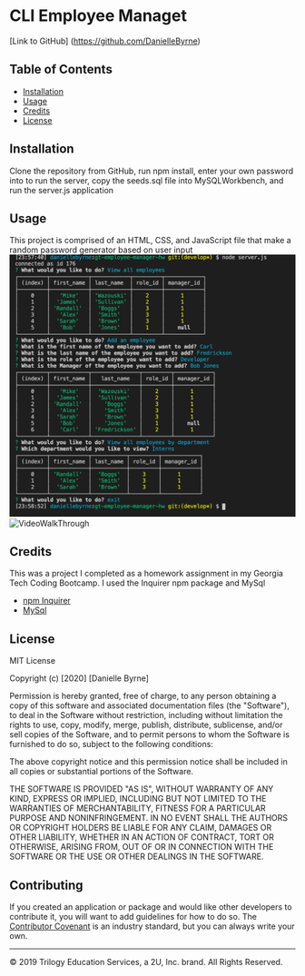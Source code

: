 # CLI Employee Managet

[Link to GitHub] (https://github.com/DanielleByrne)

## Table of Contents 

* [Installation](#installation)
* [Usage](#usage)
* [Credits](#credits)
* [License](#license)

## Installation

Clone the repository from GitHub, run npm install, enter your own password into to run the server, copy the seeds.sql file into MySQLWorkbench, and run the server.js application


## Usage 

This project is comprised of an HTML, CSS, and JavaScript file that make a random password generator based on user input
![CLIQuestions](CLIQuestions.png)
![VideoWalkThrough](managerGifWalkthough.gif)




## Credits

This was a project I completed as a homework assignment in my Georgia Tech Coding Bootcamp. I used the Inquirer npm package and MySql

* [npm Inquirer](https://www.npmjs.com/package/inquirer)
* [MySql](https://www.npmjs.com/package/mysql)


## License

MIT License

Copyright (c) [2020] [Danielle Byrne]

Permission is hereby granted, free of charge, to any person obtaining a copy
of this software and associated documentation files (the "Software"), to deal
in the Software without restriction, including without limitation the rights
to use, copy, modify, merge, publish, distribute, sublicense, and/or sell
copies of the Software, and to permit persons to whom the Software is
furnished to do so, subject to the following conditions:

The above copyright notice and this permission notice shall be included in all
copies or substantial portions of the Software.

THE SOFTWARE IS PROVIDED "AS IS", WITHOUT WARRANTY OF ANY KIND, EXPRESS OR
IMPLIED, INCLUDING BUT NOT LIMITED TO THE WARRANTIES OF MERCHANTABILITY,
FITNESS FOR A PARTICULAR PURPOSE AND NONINFRINGEMENT. IN NO EVENT SHALL THE
AUTHORS OR COPYRIGHT HOLDERS BE LIABLE FOR ANY CLAIM, DAMAGES OR OTHER
LIABILITY, WHETHER IN AN ACTION OF CONTRACT, TORT OR OTHERWISE, ARISING FROM,
OUT OF OR IN CONNECTION WITH THE SOFTWARE OR THE USE OR OTHER DEALINGS IN THE
SOFTWARE.

## Contributing

If you created an application or package and would like other developers to contribute it, you will want to add guidelines for how to do so. The [Contributor Covenant](https://www.contributor-covenant.org/) is an industry standard, but you can always write your own.

---
© 2019 Trilogy Education Services, a 2U, Inc. brand. All Rights Reserved.